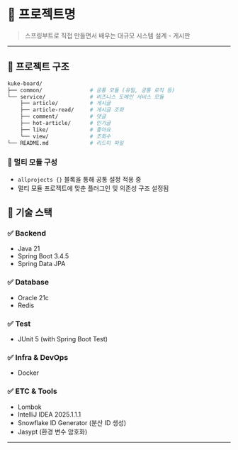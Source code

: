 # 📌 프로젝트명

> 스프링부트로 직접 만들면서 배우는 대규모 시스템 설계 - 게시판
---

## 📂 프로젝트 구조

```bash
kuke-board/  
├── common/               # 공통 모듈 (유틸, 공통 로직 등) 
└── service/              # 비즈니스 도메인 서비스 모듈  
	├── article/          # 게시글
	├── article-read/     # 게시글 조회  
	├── comment/          # 댓글  
	├── hot-article/      # 인기글 
	├── like/             # 좋아요  
	└── view/             # 조회수
└── README.md             # 리드미 파일
```

### 🧩 멀티 모듈 구성
- `allprojects {}` 블록을 통해 공통 설정 적용 중
- 멀티 모듈 프로젝트에 맞춘 플러그인 및 의존성 구조 설정됨

## 🚀 기술 스택

### ✅ Backend
+ Java 21
+ Spring Boot 3.4.5
+ Spring Data JPA

### ✅ Database
+ Oracle 21c
+ Redis

### ✅ Test
+ JUnit 5 (with Spring Boot Test)

### ✅ Infra & DevOps
+ Docker

### ✅ ETC & Tools
+ Lombok
+ IntelliJ IDEA 2025.1.1.1
+ Snowflake ID Generator (분산 ID 생성)
+ Jasypt (환경 변수 암호화)
---
